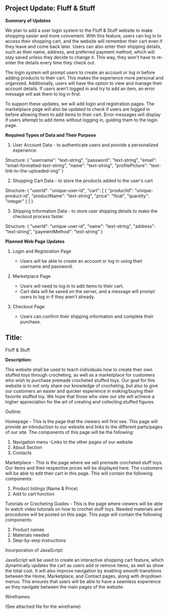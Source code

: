 ## Project Update: Fluff & Stuff
**Summary of Updates**

  We plan to add a user login system to the Fluff & Stuff website to make shopping easier and more convenient. With this feature, users can log in to access their shopping cart, and the website will remember their cart even if they leave and come back later. Users can also enter their shipping details, such as their name, address, and preferred payment method, which will stay saved unless they decide to change it. This way, they won't have to re-enter the details every time they check out.

  The login system will prompt users to create an account or log in before adding products to their cart. This makes the experience more personal and organized. Additionally, users will have the option to view and manage their account details.  If users aren't logged in and try to add an item, an error message will ask them to log in first.

  To support these updates, we will add login and registration pages. The marketplace page will also be updated to check if users are logged in before allowing them to add items to their cart. Error messages will display if users attempt to add items without logging in, guiding them to the login page.

**Required Types of Data and Their Purpose**

1. User Account Data - to authenticate users and provide a personalized experience.

Structure:
{
  "username": "text-string",
  "password": "text-string",
  "email": "email-formatted-text-string",
  "name": "text-string",
  "profilePicture": "text-link-to-the-uploaded-img"
}

2. Shopping Cart Data - to store the products added to the user's cart 

Structure:
{
  "userId": "unique-user-id",
  "cart": [
    {
      "productId": "unique-product-id",
      "productName": "text-string",
      "price": "float",
      "quantity": "integer"
    }
  ]
}

3. Shipping Information Data - to store user shipping details to make the checkout process faster.

Structure:
{
  "userId": "unique-user-id",
  "name": "text-string",
  "address": "text-string",
  "paymentMethod": "text-string"
}


**Planned Web Page Updates**
1. Login and Registration Page
   - Users will be able to create an account or log in using their username and password.

2. Marketplace Page
   - Users will need to log in to add items to their cart.
   - Cart data will be saved on the server, and a message will prompt users to log in if they aren't already.


3. Checkout Page
   - Users can confirm their shipping information and complete their purchase.



## Title:

 Fluff & Stuff

**Description:**

  This website shall be used to teach individuals how to create their own stuffed toys through crocheting, as well as a marketplace for customers who wish to purchase premade crocheted stuffed toys. Our goal for this website is to not only share our knowledge of crocheting, but also to give our customers an easier and quicker experience in making/buying their favorite stuffed toy. We hope that those who view our site will achieve a higher appreciation for the art of creating and collecting stuffed figures.

Outline:

Homepage - This is the page that the viewers will first see. This page will provide an introduction to our website and links to the different parts/pages of our site. The components of this page will be the following: 

1. Navigation menu
    -Links to the other pages of our website
2. About Section
3. Contacts

Marketplace - This is the page where we sell premade crocheted stuff toys. Our items and their respective prices will be displayed here. The customers will be able to edit their cart in this page. This will contain the following components: 

1. Product listings (Name & Price)
2. Add to cart function 

Tutorials or Crocheting Guides - This is the page where viewers will be able to watch video tutorials on how to crochet stuff toys. Needed materials and procedures will be posted on this page. This page will contain the following components: 

1. Product names
2. Materials needed
3. Step-by-step instructions

Incorporation of JavaScript:

  JavaScript will be used to create an interactive shopping cart feature, which dynamically updates the cart as users add or remove items, as well as show the total cost. It will also improve navigation by enabling smooth transitions between the Home, Marketplace, and Contact pages, along with dropdown menus. This ensures that users will be able to have a seamless experience as they navigate between the main pages of the website.

Wireframes:

(See attached file for the wireframe)

